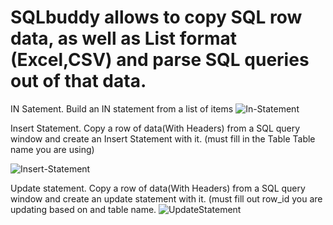 # SQLbuddy allows to copy SQL row data, as well as List format (Excel,CSV) and parse SQL queries out of that data.

IN Satement. Build an IN statement from a list of items
![In-Statement](https://github.com/NIckKilian/SQLbuddy/assets/78666274/cdd1b6a1-a271-4f67-a8ca-4e65d0faaf9d)

Insert Statement. Copy a row of data(With Headers) from a SQL query window and create an Insert Statement with it.
(must fill in the Table Table name you are using)

![Insert-Statement](https://github.com/NIckKilian/SQLbuddy/assets/78666274/43a929e7-d572-4daa-bf4d-309f3ec2388f)

Update statement. Copy a row of data(With Headers) from a SQL query window and create an update statement with it.
(must fill out row_id you are updating based on and table name.
![UpdateStatement](https://github.com/NIckKilian/SQLbuddy/assets/78666274/5329d007-31d4-4e51-880e-2e80252fdb68)

